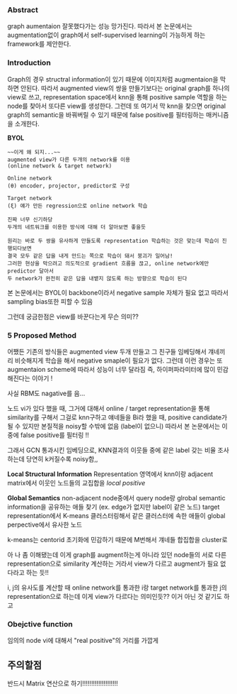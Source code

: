 ### Abstract
 graph aumentaion 잘못했다가는 성능 망가진다. 따라서 본 논문에서는 augmentation없이 graph에서 self-supervised learning이 가능하게 하는 framework를 제안한다.
 
### Introduction
Graph의 경우 structral information이 있기 때문에 이미지처럼 augmentaion을 막하면 안된다.
 따라서 augmented view의 쌍을 만들기보다는 original graph를 하나의 view로 쓰고, representation space에서 knn을 통해 positive sample 역할을 하는 node를 찾아서 또다른 view를 생성한다. 
  그런데 또 여기서 막 knn을 찾으면 original graph의 semantic을 바꿔버릴 수 있기 때문에 false positive를 필터링하는 매커니즘을 소개한다.
  
   **BYOL**
   
    ~~이게 왜 되지...~~
    augmented view가 다른 두개의 network를 이용 
    (online network & target network)
  
    Online network
    (θ) encoder, projector, predictor로 구성
    
    Target network
    (ξ) 얘가 만든 regression으로 online network 학습
  
    진짜 너무 신기하당 
    두개의 네트워크를 이용한 방식에 대해 더 알아보면 좋을듯

    원리는 바로 두 쌍을 유사하게 만들도록 representation 학습하는 것은 맞는데 학습이 진행되다보면
    결국 모두 같은 답을 내게 만드는 쪽으로 학습이 돼서 붕괴가 일어남!
    그러한 현상을 막으려고 의도적으로 gradient 흐름을 끊고, online network에만 predictor 달아서
    두 network가 완전히 같은 답을 내뱉지 않도록 하는 방향으로 학습이 된다
    
 본 논문에서는 BYOL이 backbone이라서 negative sample 자체가 필요 없고 따라서 sampling bias또한 피할 수 있음
 
 그런데 궁금한점은 view를 바꾼다는게 무슨 의미??
 
 ### 5 Proposed Method
 어쨌든 기존의 방식들은 augmented view 두개 만들고 그 친구들 임베딩해서 걔네끼리 비슷해지게 학습을 해서 negative smaple이 필요가 없다. 그런데 이런 경우는 또 augmentaion scheme에 따라서 성능이 너무 달라짐
 즉, 하이퍼파라미터에 많이 민감해진다는 이야기 !
 
 사실 RBM도 nagative를 음...
 
 노드 vi가 있다 했을 때, 그거에 대해서 online / target representation을 통해 similarity를 구해서 그걸로 knn구하고 얘네들을 Bi라 했을 때, positive candidate가 될 수 있지만 본질적을 noisy할 수밖에 없음 (label이 없으니)
 따라서 본 논문에서는 이 중에 false positive를 필터링 !!
 
 그래서 GCN 통과시킨 임베딩으로, KNN결과의 이웃들 중에 같은 label 갖는 비율 조사하는데 당연히 k커질수록 noisy함,,
 
 **Local Structural Information**
 Representation 영역에서 knn이랑 adjacent matrix에서 이웃인 노드들의 교집합을 *local positive* 
 
 **Global Semantics**
 non-adjacent node중에서 query node랑 glrobal semantic information을 공유하는 애들 찾기 (ex. edge가 없지만 label이 같은 노드)
 target representation에서 K-means 클러스터링해서 같은 클러스터에 속한 애들이 global perpective에서 유사한 노드
 
  k-means는 centorid 초기화에 민감하기 때문에 M번해서 걔네들 합집합을 cluster로
  
  
  아 나 좀 이해됐는데 이게 graph를 augment하는게 아니라 있던 node들의 서로 다른 representation으로 similarity 계산하는 거라서 view가 다르고 augment가 필요 없다라고 하는 듯!!
  
  i, j의 유사도를 계산할 때 online network를 통과한 i랑 target network를 통과한 j의 representation으로 하는데 이게 view가 다르다는 의미인듯?? 이거 아닌 것 같기도 하고
  
  ### Obejctive function
   임의의 node vi에 대해서 "real positive"의 거리를 가깝게
   
  
  
  ## 주의할점
   반드시 Matrix 연산으로 하기!!!!!!!!!!!!!!!!!!!!
